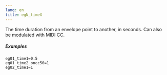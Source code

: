 ```yaml
---
lang: en
title: egN_timeX
---
```

The time duration from an envelope point to another, in seconds.
Can also be modulated with MIDI CC.

##### Examples

```
eg01_time1=0.5
eg01_time2_oncc50=1
eg02_time1=1
```
